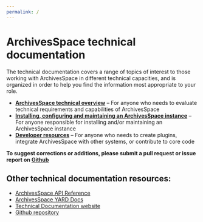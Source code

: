 ```yaml
---
permalink: /
---
```


# ArchivesSpace technical documentation

The technical documentation covers a range of topics of interest to those working with ArchivesSpace in different technical capacities, and is organized in order to help you find the information most appropriate to your role.

- **[ArchivesSpace technical overview](./readme_evaluate.md)** – For anyone who needs to evaluate technical requirements and capabilities of ArchivesSpace
- **[Installing, configuring and maintaining an ArchivesSpace instance](./readme_implement.md)** – For anyone responsible for installing and/or maintaining an ArchivesSpace instance
- **[Developer resources](./readme_develop.md)** – For anyone who needs to create plugins, integrate ArchivesSpace with other systems, or contribute to core code

**To suggest corrections or additions, please submit a pull request or issue report on [Github](https://github.com/archivesspace/tech-docs)**

## Other technical documentation resources:

- [ArchivesSpace API Reference](http://archivesspace.github.io/archivesspace/api/)
- [ArchivesSpace YARD Docs](http://archivesspace.github.io/archivesspace/doc/)
- [Technical Documentation website](https://archivesspace.github.io/tech-docs/)
- [Github repository](https://github.com/archivesspace/tech-docs)
